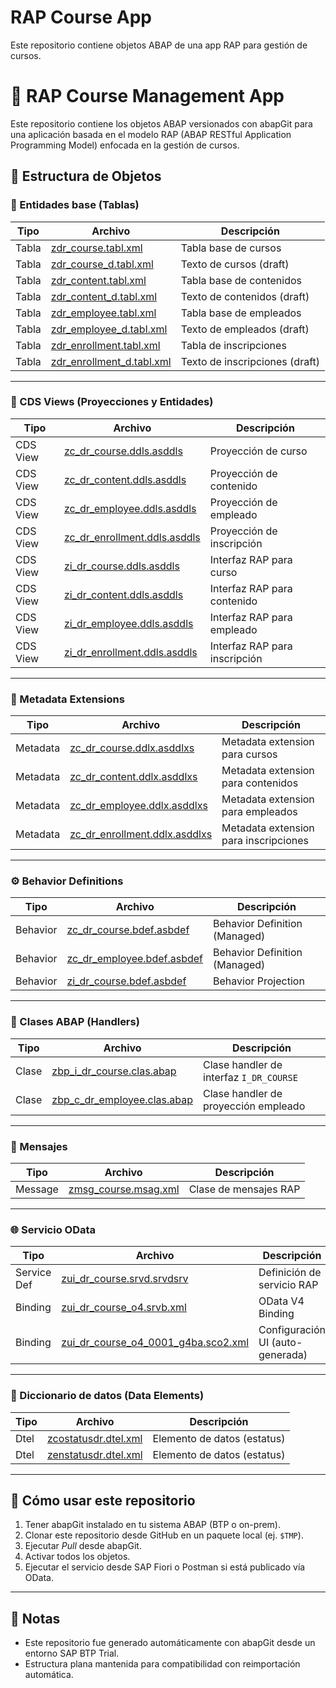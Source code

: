 # RAP Course App
Este repositorio contiene objetos ABAP de una app RAP para gestión de cursos.

# 📘 RAP Course Management App

Este repositorio contiene los objetos ABAP versionados con abapGit para una aplicación basada en el modelo RAP (ABAP RESTful Application Programming Model) enfocada en la gestión de cursos.

## 📁 Estructura de Objetos

### 🧱 Entidades base (Tablas)

| Tipo        | Archivo                                                   | Descripción                     |
|-------------|-----------------------------------------------------------|---------------------------------|
| Tabla       | [zdr_course.tabl.xml](src/zdr_course.tabl.xml)            | Tabla base de cursos            |
| Tabla       | [zdr_course_d.tabl.xml](src/zdr_course_d.tabl.xml)        | Texto de cursos (draft)         |
| Tabla       | [zdr_content.tabl.xml](src/zdr_content.tabl.xml)          | Tabla base de contenidos        |
| Tabla       | [zdr_content_d.tabl.xml](src/zdr_content_d.tabl.xml)      | Texto de contenidos (draft)     |
| Tabla       | [zdr_employee.tabl.xml](src/zdr_employee.tabl.xml)        | Tabla base de empleados         |
| Tabla       | [zdr_employee_d.tabl.xml](src/zdr_employee_d.tabl.xml)    | Texto de empleados (draft)      |
| Tabla       | [zdr_enrollment.tabl.xml](src/zdr_enrollment.tabl.xml)    | Tabla de inscripciones          |
| Tabla       | [zdr_enrollment_d.tabl.xml](src/zdr_enrollment_d.tabl.xml)| Texto de inscripciones (draft)  |

---

### 🧩 CDS Views (Proyecciones y Entidades)

| Tipo        | Archivo                                                    | Descripción                                 |
|-------------|------------------------------------------------------------|---------------------------------------------|
| CDS View    | [zc_dr_course.ddls.asddls](src/zc_dr_course.ddls.asddls)   | Proyección de curso                         |
| CDS View    | [zc_dr_content.ddls.asddls](src/zc_dr_content.ddls.asddls) | Proyección de contenido                     |
| CDS View    | [zc_dr_employee.ddls.asddls](src/zc_dr_employee.ddls.asddls)| Proyección de empleado                      |
| CDS View    | [zc_dr_enrollment.ddls.asddls](src/zc_dr_enrollment.ddls.asddls)| Proyección de inscripción              |
| CDS View    | [zi_dr_course.ddls.asddls](src/zi_dr_course.ddls.asddls)   | Interfaz RAP para curso                     |
| CDS View    | [zi_dr_content.ddls.asddls](src/zi_dr_content.ddls.asddls) | Interfaz RAP para contenido                 |
| CDS View    | [zi_dr_employee.ddls.asddls](src/zi_dr_employee.ddls.asddls)| Interfaz RAP para empleado                  |
| CDS View    | [zi_dr_enrollment.ddls.asddls](src/zi_dr_enrollment.ddls.asddls)| Interfaz RAP para inscripción          |

---

### 🎨 Metadata Extensions

| Tipo        | Archivo                                                    | Descripción                          |
|-------------|------------------------------------------------------------|--------------------------------------|
| Metadata    | [zc_dr_course.ddlx.asddlxs](src/zc_dr_course.ddlx.asddlxs) | Metadata extension para cursos       |
| Metadata    | [zc_dr_content.ddlx.asddlxs](src/zc_dr_content.ddlx.asddlxs)| Metadata extension para contenidos   |
| Metadata    | [zc_dr_employee.ddlx.asddlxs](src/zc_dr_employee.ddlx.asddlxs)| Metadata extension para empleados    |
| Metadata    | [zc_dr_enrollment.ddlx.asddlxs](src/zc_dr_enrollment.ddlx.asddlxs)| Metadata extension para inscripciones|

---

### ⚙️ Behavior Definitions

| Tipo        | Archivo                                                    | Descripción                          |
|-------------|------------------------------------------------------------|--------------------------------------|
| Behavior    | [zc_dr_course.bdef.asbdef](src/zc_dr_course.bdef.asbdef)   | Behavior Definition (Managed)        |
| Behavior    | [zc_dr_employee.bdef.asbdef](src/zc_dr_employee.bdef.asbdef)| Behavior Definition (Managed)        |
| Behavior    | [zi_dr_course.bdef.asbdef](src/zi_dr_course.bdef.asbdef)   | Behavior Projection                  |

---

### 🔧 Clases ABAP (Handlers)

| Tipo        | Archivo                                                    | Descripción                            |
|-------------|------------------------------------------------------------|----------------------------------------|
| Clase       | [zbp_i_dr_course.clas.abap](src/zbp_i_dr_course.clas.abap) | Clase handler de interfaz `I_DR_COURSE`|
| Clase       | [zbp_c_dr_employee.clas.abap](src/zbp_c_dr_employee.clas.abap)| Clase handler de proyección empleado   |

---

### 💬 Mensajes

| Tipo        | Archivo                                         | Descripción                  |
|-------------|-------------------------------------------------|------------------------------|
| Message     | [zmsg_course.msag.xml](src/zmsg_course.msag.xml)| Clase de mensajes RAP        |

---

### 🌐 Servicio OData

| Tipo        | Archivo                                                       | Descripción                         |
|-------------|---------------------------------------------------------------|-------------------------------------|
| Service Def | [zui_dr_course.srvd.srvdsrv](src/zui_dr_course.srvd.srvdsrv) | Definición de servicio RAP          |
| Binding     | [zui_dr_course_o4.srvb.xml](src/zui_dr_course_o4.srvb.xml)   | OData V4 Binding                    |
| Binding     | [zui_dr_course_o4_0001_g4ba.sco2.xml](src/zui_dr_course_o4_0001_g4ba.sco2.xml)| Configuración UI (auto-generada) |

---

### 🔣 Diccionario de datos (Data Elements)

| Tipo        | Archivo                                                | Descripción                  |
|-------------|--------------------------------------------------------|------------------------------|
| Dtel        | [zcostatusdr.dtel.xml](src/zcostatusdr.dtel.xml)       | Elemento de datos (estatus)  |
| Dtel        | [zenstatusdr.dtel.xml](src/zenstatusdr.dtel.xml)       | Elemento de datos (estatus)  |

---

## 🚀 Cómo usar este repositorio

1. Tener abapGit instalado en tu sistema ABAP (BTP o on-prem).
2. Clonar este repositorio desde GitHub en un paquete local (ej. `$TMP`).
3. Ejecutar *Pull* desde abapGit.
4. Activar todos los objetos.
5. Ejecutar el servicio desde SAP Fiori o Postman si está publicado vía OData.

---

## 📎 Notas

- Este repositorio fue generado automáticamente con abapGit desde un entorno SAP BTP Trial.
- Estructura plana mantenida para compatibilidad con reimportación automática.
